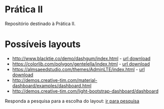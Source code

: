 # Prática II
Repositório destinado à Prática II.

# Possíveis layouts
- <http://www.blacktie.co/demo/dashgum/index.html> - [url download](http://bit.ly/1HwrFdR)
- <https://colorlib.com/polygon/gentelella/index.html> - [url download](http://www.999webtemplates.com/HAvNV)
- <https://almsaeedstudio.com/themes/AdminLTE/index.html> - [url download](https://almsaeedstudio.com/download/AdminLTE-master)
- <http://demos.creative-tim.com/material-dashboard/examples/dashboard.html>
- <http://demos.creative-tim.com/light-bootstrap-dashboard/dashboard>

Responda a pesquisa para a escolha do layout:
[ir para pesquisa](https://goo.gl/forms/LeGxeFggPu5BwH3E3)

